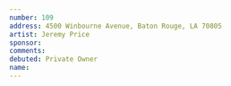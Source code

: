 ```yaml
---
number: 109
address: 4500 Winbourne Avenue, Baton Rouge, LA 70805
artist: Jeremy Price
sponsor: 
comments: 
debuted: Private Owner
name: 
---
```

